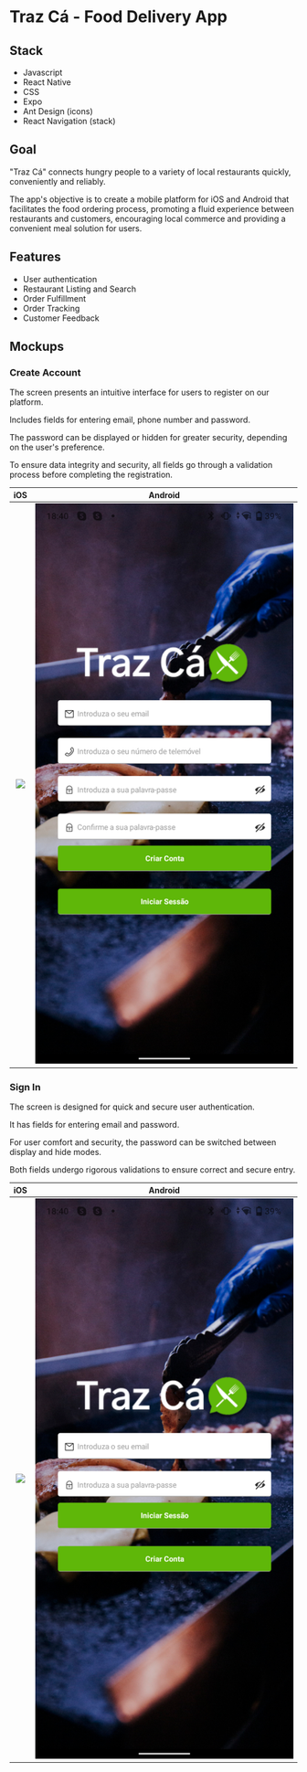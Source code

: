 # Traz Cá - Food Delivery App



## Stack
- Javascript
- React Native
- CSS
- Expo
- Ant Design (icons)
- React Navigation (stack)


## Goal
"Traz Cá" connects hungry people to a variety of local restaurants quickly, conveniently and reliably.

The app's objective is to create a mobile platform for iOS and Android that facilitates the food ordering process, promoting a fluid experience between restaurants and customers, encouraging local commerce and providing a convenient meal solution for users.


## Features
- User authentication
- Restaurant Listing and Search
- Order Fulfillment
- Order Tracking
- Customer Feedback


## Mockups
### Create Account
The screen presents an intuitive interface for users to register on our platform.

Includes fields for entering email, phone number and password.

The password can be displayed or hidden for greater security, depending on the user's preference.

To ensure data integrity and security, all fields go through a validation process before completing the registration.

iOS             |  Android
:-------------------------:|:-------------------------:
[<img src="/trazca/assets/mockupsIOS/createAccount.PNG" width="1000" />](/trazca/assets/mockupsIOS/createAccount.PNG) | [<img src="/trazca/assets/mockupsAndroid/createAccount.png" width="1000" />](/trazca/assets/mockupsAndroid/createAccount.png)


### Sign In
The screen is designed for quick and secure user authentication.

It has fields for entering email and password.

For user comfort and security, the password can be switched between display and hide modes.

Both fields undergo rigorous validations to ensure correct and secure entry.

iOS             |  Android
:-------------------------:|:-------------------------:
[<img src="/trazca/assets/mockupsIOS/login.PNG" width="1000" />](/trazca/assets/mockupsIOS/login.PNG) | [<img src="/trazca/assets/mockupsAndroid/login.png" width="1000" />](/trazca/assets/mockupsAndroid/login.png)

